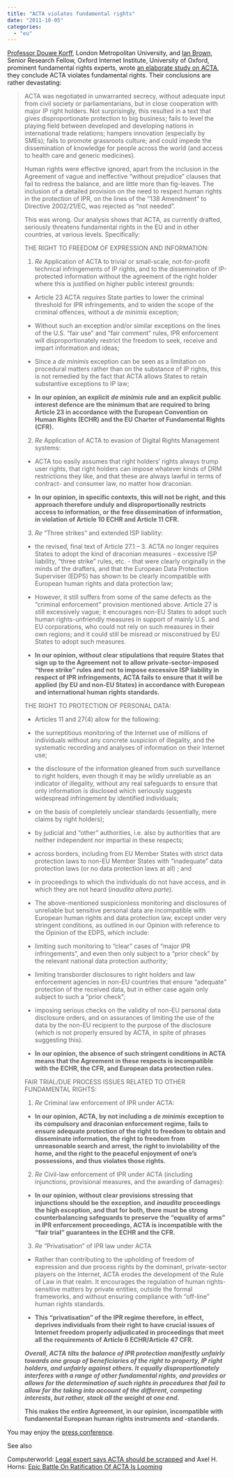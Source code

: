 ```yaml
---
title: "ACTA violates fundamental rights"
date: "2011-10-05"
categories: 
  - "eu"
---
```


[Professor Douwe Korff](http://www.londonmet.ac.uk/depts/lgir/law/staff/professor-douwe-korff.cfm), London Metropolitan University, and [Ian Brown](http://www.oii.ox.ac.uk/people/brown/), Senior Research Fellow, Oxford Internet Institute, University of Oxford, prominent fundamental rights experts, wrote [an elaborate study on ACTA](http://www.greens-efa.eu/acta-anti-counterfeiting-agreement-4500.html), they conclude ACTA violates fundamental rights. Their conclusions are rather devastating:

> ACTA was negotiated in unwarranted secrecy, without adequate input from civil society or parliamentarians, but in close cooperation with major IP right holders. Not surprisingly, this resulted in a text that gives disproportionate protection to big business; fails to level the playing field between developed and developing nations in international trade relations; hampers innovation (especially by SMEs); fails to promote grassroots culture; and could impede the dissemination of knowledge for people across the world (and access to health care and generic medicines).
> 
> Human rights were effective ignored, apart from the inclusion in the Agreement of vague and ineffective “without prejudice” clauses that fail to redress the balance, and are little more than fig-leaves. The inclusion of a detailed provision on the need to respect human rights in the protection of IPR, on the lines of the “138 Amendment” to Directive 2002/21/EC, was rejected as “not needed”.
> 
> This was wrong. Our analysis shows that ACTA, as currently drafted, seriously threatens fundamental rights in the EU and in other countries, at various levels. Specifically:
> 
> THE RIGHT TO FREEDOM OF EXPRESSION AND INFORMATION:
> 
> 1. _Re_ Application of ACTA to trivial or small-scale, not-for-profit technical infringements of IP rights, and to the dissemination of IP-protected information without the agreement of the right holder where this is justified on higher public interest grounds:
>     
> 
> - Article 23 ACTA _requires_ State parties to lower the criminal threshold for IPR infringements, and to widen the scope of the criminal offences, without a _de minimis_ exception;
>     
> - Without such an exception and/or similar exceptions on the lines of the U.S. “fair use” and “fair comment” rules, IPR enforcement will disproportionately restrict the freedom to seek, receive and impart information and ideas;
>     
> - Since a _de minimis_ exception can be seen as a limitation on procedural matters rather than on the substance of IP rights, this is not remedied by the fact that ACTA allows States to retain substantive exceptions to IP law;
>     
> - **In our opinion, an explicit** _**de minimis**_ **rule and an explicit public interest defence are the minimum that are required to bring Article 23 in accordance with the European Convention on Human Rights (ECHR) and the EU Charter of Fundamental Rights (CFR).**
>     
> 
> 2. _Re_ Application of ACTA to evasion of Digital Rights Management systems:
>     
> 
> - ACTA too easily assumes that right holders’ rights always trump user rights, that right holders can impose whatever kinds of DRM restrictions they like, and that these are always lawful in terms of contract- and consumer law, no matter how draconian.
>     
> - **In our opinion, in specific contexts, this will not be right, and this approach therefore unduly and disproportionally restricts access to information, or the free dissemination of information, in violation of Article 10 ECHR and Article 11 CFR.**
>     
> 
> 3. _Re_ “Three strikes” and extended ISP liability:
>     
> 
> - the revised, final text of Article 27.1 – 3. ACTA no longer requires States to adopt the kind of draconian measures - excessive ISP liability, “three strike” rules, etc. - that were clearly originally in the minds of the drafters, and that the European Data Protection Superviser (EDPS) has shown to be clearly incompatible with European human rights and data protection law;
>     
> - However, it still suffers from some of the same defects as the “criminal enforcement” provision mentioned above. Article 27 is still excessively vague; it encourages non-EU States to adopt such human rights-unfriendly measures in support of mainly U.S. and EU corporations, who could not rely on such measures in their own regions; and it could still be misread or misconstrued by EU States to adopt such measures.
>     
> - **In our opinion, without clear stipulations that require States that sign up to the Agreement** **not** **to allow private-sector-imposed “three strike” rules and** **not** **to impose excessive ISP liability in respect of IPR infringements, ACTA fails to ensure that it will be applied (by EU and non-EU States) in accordance with European and international human rights standards.**
>     
> 
> THE RIGHT TO PROTECTION OF PERSONAL DATA:
> 
> - Articles 11 and 27(4) allow for the following:
>     
> 
> - the surreptitious monitoring of the Internet use of millions of individuals without any concrete suspicion of illegality, and the systematic recording and analyses of information on their Internet use;
>     
> - the disclosure of the information gleaned from such surveillance to right holders, even though it may be wildly unreliable as an indicator of illegality, without any real safeguards to ensure that only information is disclosed which seriously suggests widespread infringement by identified individuals;
>     
> - on the basis of completely unclear standards (essentially, mere claims by right holders);
>     
> - by judicial and “other” authorities, i.e. also by authorities that are neither independent nor impartial in these respects;
>     
> - across borders, including from EU Member States with strict data protection laws to non-EU Member States with “inadequate” data protection laws (or no data protection laws at all) ; and
>     
> - in proceedings to which the individuals do not have access, and in which they are not heard (_inaudita altera parte_).
>     
> 
> - The above-mentioned suspicionless monitoring and disclosures of unreliable but sensitive personal data are incompatible with European human rights and data protection law, except under very stringent conditions, as outlined in our Opinion with reference to the Opinion of the EDPS, which include:
>     
> 
> - limiting such monitoring to “clear” cases of “major IPR infringements”, and even then only subject to a “prior check” by the relevant national data protection authority;
>     
> - limiting transborder disclosures to right holders and law enforcement agencies in non-EU countries that ensure “adequate” protection of the received data, but in either case again only subject to such a “prior check”;
>     
> - imposing serious checks on the validity of non-EU personal data disclosure orders, and on assurances of limiting the use of the data by the non-EU recipient to the purpose of the disclosure (which is not properly ensured by ACTA, in spite of phrases suggesting this).
>     
> 
> - **In our opinion, the absence of such stringent conditions in ACTA means that the Agreement in these respects is incompatible with the ECHR, the CFR, and European data protection rules.**
>     
> 
> FAIR TRIAL/DUE PROCESS ISSUES RELATED TO OTHER FUNDAMENTAL RIGHTS:
> 
> 1. _Re_ Criminal law enforcement of IPR under ACTA:
>     
> 
> - **In our opinion, ACTA, by not including a** _**de minimis**_ **exception to its compulsory and draconian enforcement regime, fails to ensure adequate protection of the right to freedom to obtain and disseminate information, the right to freedom from unreasonable search and arrest, the right to inviolability of the home, and the right to the peaceful enjoyment of one’s possessions, and thus violates those rights.**
>     
> 
> 2. _Re_ Civil-law enforcement of IPR under ACTA (including injunctions, provisional measures, and the awarding of damages):
>     
> 
> - **In our opinion, without clear provisions stressing that injunctions should be the exception, and** _**inaudita**_ **proceedings the high exception, and that for both, there must be strong counterbalancing safeguards to preserve the “equality of arms” in IPR enforcement proceedings, ACTA is incompatible with the “fair trial” guarantees in the ECHR and the CFR.**
>     
> 
> 3. _Re_ “Privatisation” of IPR law under ACTA
>     
> 
> - Rather than contributing to the upholding of freedom of expression and due process rights by the dominant, private-sector players on the Internet, ACTA erodes the development of the Rule of Law in that realm. It encourages the regulation of human rights-sensitive matters by private entities, outside the formal frameworks, and without ensuring compliance with “off-line” human rights standards.
>     
> - **This “privatisation” of the IPR regime therefore, in effect, deprives individuals from their right to have crucial issues of Internet freedom properly adjudicated in proceedings that meet all the requirements of Article 6 ECHR/Article 47 CFR.**
>     
> 
> _**Overall, ACTA**_ _**tilts the balance of IPR protection manifestly unfairly towards one group of beneficiaries of the right to property, IP right holders, and unfairly against others. It equally disproportionately interferes with a range of other fundamental rights, and provides or allows for the determination of such rights in procedures that fail to allow for the taking into account of the different, competing interests, but rather, stack all the weight at one end.**_
> 
> **This makes the entire Agreement, in our opinion, incompatible with fundamental European human rights instruments and -standards.**

You may enjoy the [press conference](http://www.greenmediabox.eu/live/pressconference/).

See also

Computerworld: [Legal expert says ACTA should be scrapped](http://computerworld.co.nz/news.nsf/news/legal-expert-says-acta-should-be-scrapped) and Axel H. Horns: [Epic Battle On Ratification Of ACTA Is Looming](http://blog.ksnh.eu/en/2011/10/04/epic-battle-on-ratification-of-acta-is-looming/)
